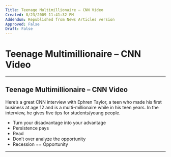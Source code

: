 ```yaml
---
Title: Teenage Multimillionaire – CNN Video
Created: 8/23/2009 11:41:32 PM
Addendum: Republished from News Articles version
Approved: False
Draft: False
---
```

# Teenage Multimillionaire – CNN Video

---

## Teenage Multimillionaire – CNN Video


Here’s a great CNN interview with Ephren Taylor, a teen who made his first business at age 12 and is a multi-millionaire while in his teen years. In the interview, he gives five tips for students/young people.

 <script src="http://i.cdn.turner.com/cnn/.element/js/2.0/video/evp/module.js?loc=dom&amp;vid=/video/business/2009/08/23/nguyen.millionaire.by.17.cnn" type="text/javascript"></script><noscript></noscript>
- Turn your disadvantage into your advantage
- Persistence pays
- Read
- Don’t over analyze the opportunity
- Recession == Opportunity


<script src="/DesktopModules/itcMetaPost/js/m.js" type="text/javascript"></script>


---

